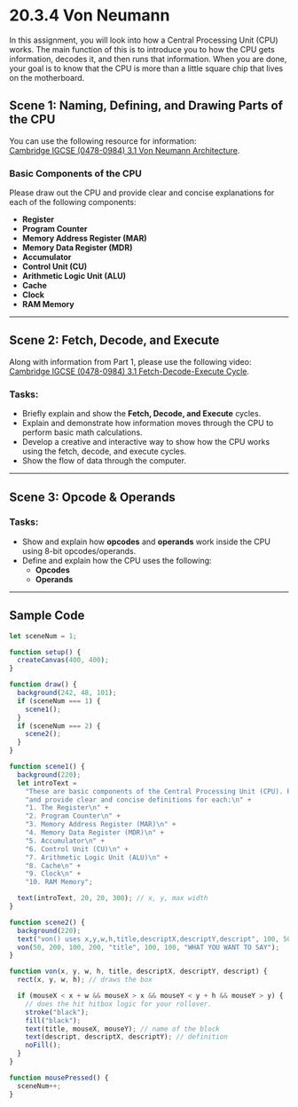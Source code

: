 # 20.3.4 Von Neumann

In this assignment, you will look into how a Central Processing Unit (CPU) works. The main function of this is to introduce you to how the CPU gets information, decodes it, and then runs that information. When you are done, your goal is to know that the CPU is more than a little square chip that lives on the motherboard.

## Scene 1: Naming, Defining, and Drawing Parts of the CPU

You can use the following resource for information:  
[Cambridge IGCSE (0478-0984) 3.1 Von Neumann Architecture](https://youtu.be/C0Pch0zpsT4?si=gsfLqKvPolqbS-eX).

### Basic Components of the CPU

Please draw out the CPU and provide clear and concise explanations for each of the following components:

- **Register**  
- **Program Counter**  
- **Memory Address Register (MAR)**  
- **Memory Data Register (MDR)**  
- **Accumulator**  
- **Control Unit (CU)**  
- **Arithmetic Logic Unit (ALU)**  
- **Cache**  
- **Clock**  
- **RAM Memory**

---

## Scene 2: Fetch, Decode, and Execute

Along with information from Part 1, please use the following video:  
[Cambridge IGCSE (0478-0984) 3.1 Fetch-Decode-Execute Cycle](https://youtu.be/8Qx6Dr_aKXs?si=TngWJuJdOPhJI5mk).

### Tasks:

- Briefly explain and show the **Fetch, Decode, and Execute** cycles.  
- Explain and demonstrate how information moves through the CPU to perform basic math calculations.  
- Develop a creative and interactive way to show how the CPU works using the fetch, decode, and execute cycles.  
- Show the flow of data through the computer.

---

## Scene 3: Opcode & Operands

### Tasks:

- Show and explain how **opcodes** and **operands** work inside the CPU using 8-bit opcodes/operands.  
- Define and explain how the CPU uses the following:  
  - **Opcodes**  
  - **Operands**

---

## Sample Code

```javascript
let sceneNum = 1;

function setup() {
  createCanvas(400, 400);
}

function draw() {
  background(242, 48, 101);
  if (sceneNum === 1) {
    scene1();
  }
  if (sceneNum === 2) {
    scene2();
  }
}

function scene1() {
  background(220);
  let introText =
    "These are basic components of the Central Processing Unit (CPU). Please draw out the CPU " +
    "and provide clear and concise definitions for each:\n" +
    "1. The Register\n" +
    "2. Program Counter\n" +
    "3. Memory Address Register (MAR)\n" +
    "4. Memory Data Register (MDR)\n" +
    "5. Accumulator\n" +
    "6. Control Unit (CU)\n" +
    "7. Arithmetic Logic Unit (ALU)\n" +
    "8. Cache\n" +
    "9. Clock\n" +
    "10. RAM Memory";

  text(introText, 20, 20, 300); // x, y, max width
}

function scene2() {
  background(220);
  text("von() uses x,y,w,h,title,descriptX,descriptY,descript", 100, 50);
  von(50, 200, 100, 200, "title", 100, 100, "WHAT YOU WANT TO SAY");
}

function von(x, y, w, h, title, descriptX, descriptY, descript) {
  rect(x, y, w, h); // draws the box

  if (mouseX < x + w && mouseX > x && mouseY < y + h && mouseY > y) {
    // does the hit hitbox logic for your rollover.
    stroke("black");
    fill("black");
    text(title, mouseX, mouseY); // name of the block
    text(descript, descriptX, descriptY); // definition
    noFill();
  }
}

function mousePressed() {
  sceneNum++;
}
